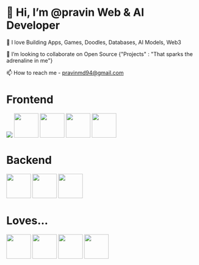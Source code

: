 # 👋 Hi, I’m @pravin Web & AI Developer
👀 I love Building Apps, Games, Doodles, Databases, AI Models, Web3  

💞️ I’m looking to collaborate on Open Source {"Projects" : "That sparks the adrenaline in me"}

📫 How to reach me - pravinmd94@gmail.com

# Frontend
<p float="left"> 
<img src="https://img.shields.io/badge/Angular-DD0031?style=for-the-badge&logo=angular&logoColor=white"/>          
<img height="64" width="64" src="https://cdn.jsdelivr.net/gh/devicons/devicon@latest/icons/jquery/jquery-original-wordmark.svg" />     
<img height="64" width="64" src="https://cdn.jsdelivr.net/gh/devicons/devicon@latest/icons/jquery/jquery-original-wordmark.svg" />
<img height="64" width="64" src="https://cdn.jsdelivr.net/gh/devicons/devicon@latest/icons/vuejs/vuejs-original-wordmark.svg" />
<!-- <img height="64" width="64" src="https://cdn.jsdelivr.net/gh/devicons/devicon@latest/icons/angular/angular-original.svg" />
<img height="64" width="64" src="https://cdn.jsdelivr.net/gh/devicons/devicon@latest/icons/react/react-original-wordmark.svg" />          
<img height="64" width="64" src="https://cdn.jsdelivr.net/gh/devicons/devicon@latest/icons/nextjs/nextjs-original.svg" />   -->
<img height="64" width="64" src="https://cdn.jsdelivr.net/gh/devicons/devicon@latest/icons/nuxtjs/nuxtjs-original.svg" />
          
                   
# Backend
<p float="left"> 
<img height="64" width="64" src="https://cdn.jsdelivr.net/gh/devicons/devicon@latest/icons/php/php-original.svg" />
<img height="64" width="64" src="https://cdn.jsdelivr.net/gh/devicons/devicon/icons/python/python-original.svg" />
<img height="64" width="64" src="https://cdn.jsdelivr.net/gh/devicons/devicon/icons/nodejs/nodejs-plain-wordmark.svg" />


# Loves...
<p float="left">
<img height="64" width="64" src="https://cdn.jsdelivr.net/gh/devicons/devicon/icons/postgresql/postgresql-plain-wordmark.svg" />          
<img height="64" width="64" src="https://cdn.jsdelivr.net/gh/devicons/devicon@latest/icons/bash/bash-original.svg" /       
<img height="64" width="64" src="https://cdn.jsdelivr.net/gh/devicons/devicon/icons/linux/linux-original.svg" />
<img height="64" width="64" src="https://cdn.jsdelivr.net/gh/devicons/devicon/icons/docker/docker-plain-wordmark.svg" />
<img height="64" width="64" src="https://cdn.jsdelivr.net/gh/devicons/devicon@latest/icons/kubernetes/kubernetes-plain-wordmark.svg" />
  






          
          
          
          
                    
          
          
          
          
          
          
          
                    
          
          
                    
          
</p>
          
          

<!---
pravintargaryen/pravintargaryen is a ✨ special ✨ repository because its `README.md` (this file) appears on your GitHub profile.
You can click the Preview link to take a look at your changes.
--->
